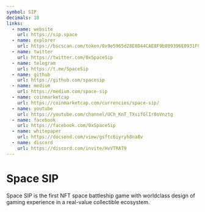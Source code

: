 ```yaml
---
symbol: SIP
decimals: 18
links:
  - name: website
    url: https://sip.space
  - name: explorer
    url: https://bscscan.com/token/0x9e5965d28E8D44CAE8F9b809396E0931F9Df71CA
  - name: twitter
    url: https://twitter.com/0xSpaceSip
  - name: telegram
    url: https://t.me/SpaceSip
  - name: github
    url: https://github.com/spacesip
  - name: medium
    url: https://medium.com/space-sip
  - name: coinmarketcap
    url: https://coinmarketcap.com/currencies/space-sip/
  - name: youtube
    url: https://youtube.com/channel/UCh_KnT_TXsifGlIr8oVnztg
  - name: facebook
    url: https://facebook.com/0xSpaceSip
  - name: whitepaper
    url: https://docsend.com/view/gsftc6iyryh8na8v
  - name: discord
    url: https://discord.com/invite/HvVTRAT9
---
```


# Space SIP

Space SIP is the first NFT space battleship game with worldclass design of gaming experience in a real-value collectible ecosystem.
